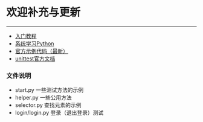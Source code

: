 # 欢迎补充与更新


-----
* [入门教程](https://bop.mol.uno/)
* [系统学习Python](http://www.runoob.com/python3/python3-tutorial.html)
* [官方示例代码（最新）](https://github.com/appium/appium/tree/master/sample-code/python)
* [unittest官方文档](https://docs.python.org/3/library/unittest.html)

### 文件说明
* start.py
一些测试方法的示例
* helper.py
一些公用方法
* selector.py
查找元素的示例
* login/login.py
登录（退出登录）测试
